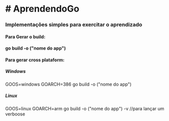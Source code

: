 <h1># AprendendoGo</h1>

<h3>Implementações simples para exercitar o aprendizado</h3>

<h4>Para Gerar o build:<h4>  go build -o ("nome do app")   
<h4>Para gerar cross plataform: <h4>
<h5>Windows</h5>
GOOS=windows GOARCH=386 go build -o ("nome do app")  
<h5>Linux</h5>
GOOS=linux GOARCH=arm go build -o ("nome do app")  -v //para lançar um verboose



